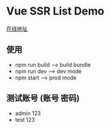 # Vue SSR List Demo

[在线地址](http://demo.newfq.com)


## 使用

- npm run build  --> build bundle
- npm run dev    --> dev mode
- npm start      --> prod mode


## 测试账号 (账号 密码)

- admin  123
- test 123